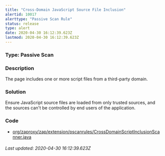 ```yaml
---
title: "Cross-Domain JavaScript Source File Inclusion"
alertid: 10017
alerttype: "Passive Scan Rule"
status: release
type: alert
date: 2020-04-30 16:12:39.623Z
lastmod: 2020-04-30 16:12:39.623Z
---
```

### Type: Passive Scan

### Description
The page includes one or more script files from a third-party domain.

### Solution

Ensure JavaScript source files are loaded from only trusted sources, and the sources can't be controlled by end users of the application.

### Code

 * [org/zaproxy/zap/extension/pscanrules/CrossDomainScriptInclusionScanner.java](https://github.com/zaproxy/zap-extensions/blob/master/addOns/pscanrules/src/main/java/org/zaproxy/zap/extension/pscanrules/CrossDomainScriptInclusionScanner.java)

###### Last updated: 2020-04-30 16:12:39.623Z
